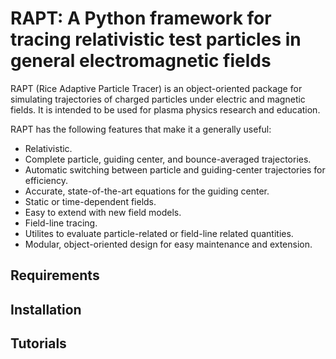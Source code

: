 # RAPT: A Python framework for tracing relativistic test particles in general electromagnetic fields

RAPT (Rice Adaptive Particle Tracer) is an object-oriented package for simulating trajectories of charged particles under electric and magnetic fields. It is intended to be used for plasma physics research and education.

RAPT has the following features that make it a generally useful:

* Relativistic.
* Complete particle, guiding center, and bounce-averaged trajectories.
* Automatic switching between particle and guiding-center trajectories for efficiency.
* Accurate, state-of-the-art equations for the guiding center.
* Static or time-dependent fields.
* Easy to extend with new field models.
* Field-line tracing.
* Utilites to evaluate particle-related or field-line related quantities.
* Modular, object-oriented design for easy maintenance and extension.

## Requirements

## Installation

## Tutorials

